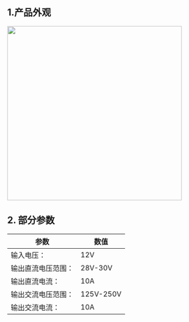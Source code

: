 ## 1.产品外观

<img src="../README_IMAGE/1.png" width="400" />

## 2. 部分参数

|参数                   |数值                                         |
|-----------------------|-------------------------------------------|
|输入电压：               | 12V                  |
|输出直流电压范围：        | 28V-30V                        |
|输出直流电流：           |10A                                   |
|输出交流电压范围：        |125V-250V                                      |
|输出交流电流：           |10A                                    |
